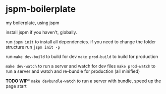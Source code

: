 # jspm-boilerplate
my boilerplate, using jspm

install jspm if you haven't, globally.

run
`jspm init`
to install all dependencies.
if you need to change the folder structure run
`jspm init -p`

run
`make dev-build` to build for dev
`make prod-build` to build for production

`make dev-watch` to run a server and watch for dev files
`make prod-watch` to run a server and watch and re-bundle for production (all minified)

**TODO WIP***
`make devbundle-watch` to run a server with bundle, speed up the page start 
